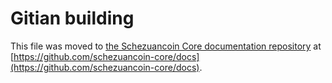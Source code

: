 Gitian building
================

This file was moved to [the Schezuancoin Core documentation repository](https://github.com/schezuancoin-core/docs/blob/master/gitian-building.md) at [https://github.com/schezuancoin-core/docs](https://github.com/schezuancoin-core/docs).
